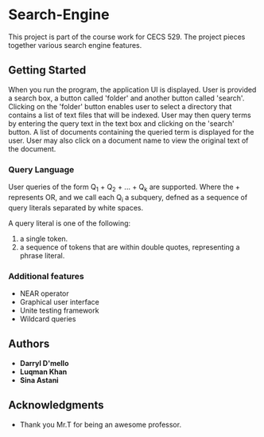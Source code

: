 # Search-Engine
This project is part of the course work for CECS 529. The project pieces together various search engine features. 

## Getting Started
When you run the program, the application UI is displayed. User is provided a search box, a button called 'folder' and another button called 'search'.
Clicking on the 'folder' button enables user to select a directory that contains a list of text files that will be indexed.
User may then query terms by entering the query text in the text box and clicking on the 'search' button.
A list of documents containing the queried term is displayed for the user.
User may also click on a document name to view the original text of the document.
### Query Language
User queries of the form Q<sub>1</sub> + Q<sub>2</sub> + ... + Q<sub>k</sub> are supported.
Where the + represents OR, and we call each Q<sub>i</sub> a subquery, defned as a sequence of query literals
separated by white spaces. 

A query literal is one of the following:

1. a single token.
2. a sequence of tokens that are within double quotes, representing a phrase literal.

### Additional features

* NEAR operator
* Graphical user interface
* Unite testing framework
* Wildcard queries

## Authors

* **Darryl D'mello**
* **Luqman Khan**
* **Sina Astani**

## Acknowledgments

* Thank you Mr.T for being an awesome professor.
